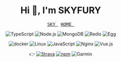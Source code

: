 <h1 align="center">Hi 👋, I'm SKYFURY</h1>
<p align="center">
  <samp>
    <a href="https://www.skyfury.com.cn">SKY&nbsp</a>
    <a href="https://fourioc.com/">HOME&nbsp</a>
  </samp>
</p>

<p align="center">
  <img alt="TypeScript" src="https://img.shields.io/badge/-TypeScript-3178C6?logo=TypeScript&style=flat&logoColor=fff"/>
  <img alt="Node.js" src="https://img.shields.io/badge/-Node.js-339933?logo=Node.js&style=flat&logoColor=fff"/>
  <img alt="MongoDB" src="https://img.shields.io/badge/-MongoDB-47A248?logo=MongoDB&style=flat&logoColor=fff"/>
  <img alt="Redis" src="https://img.shields.io/badge/-Redis-DC382D?logo=Redis&style=flat&logoColor=fff"/>
  <img alt="Egg" src="https://img.shields.io/badge/-Egg.js-000000?logo=Egg&style=flat"/>
</p>

<p align="center">
  <img alt="docker" src="https://img.shields.io/badge/-Docker-2496ED?logo=Docker&style=flat&logoColor=fff"/>
  <img alt="Linux" src="https://img.shields.io/badge/-Linux-FCC624?logo=Linux&style=flat&logoColor=000"/>
  <img alt="JavaScript" src="https://img.shields.io/badge/-JavaScript-F7DF1E?logo=JavaScript&style=flat&logoColor=fff"/>
  <img alt="Nginx" src="https://img.shields.io/badge/-Nginx-009639?logo=NGINX&style=flat&logoColor=fff"/>
  <img alt="Vue.js" src="https://img.shields.io/badge/-Vue.js-4FC08D?logo=Vue.js&style=flat&logoColor=fff"/>
</p>

<p align="center">
  👉 <a href="https://www.strava.com/athletes/skyfury" target="_blank"><img alt="Strava" src="https://img.shields.io/badge/-Strava-FC4C02?logo=Strava&style=flat&logoColor=fff"/></a>
  <a href="https://www.npmjs.com/~skyfury" target="_blank"><img alt="npm" src="https://img.shields.io/badge/-npm-CB3837?logo=npm&style=flat&logoColor=fff"/></a>
  <img alt="Garmin" src="https://img.shields.io/badge/-Garmin-000?logo=Garmin&style=flat&logoColor=fff"/>
</p>

[comment]: <> (  <img alt="Elasticsearch" src="https://img.shields.io/badge/-Elasticsearch-005571?logo=Elasticsearch&style=flat&logoColor=fff"/>)
[comment]: <> (  <img alt="kubernetes" src="https://img.shields.io/badge/-Kubernetes-326CE5?logo=Kubernetes&style=flat&logoColor=fff"/>)
[comment]: <> (<p align="center">)
[comment]: <> (  <img alt="Visual Studio Code" src="https://img.shields.io/badge/-Visual Studio Code-007ACC?logo=Visual Studio Code&style=flat&logoColor=fff"/>)
[comment]: <> (  <img alt="Vim" src="https://img.shields.io/badge/-Vim-019733?logo=Vim&style=flat&logoColor=fff"/>)
[comment]: <> (  <img alt="WebStorm" src="https://img.shields.io/badge/-WebStorm-000000?logo=WebStorm&style=flat&logoColor=fff"/>)
[comment]: <> (</p>)
[comment]: <> (  <img alt="Sony" src="https://img.shields.io/badge/-Sony-ffffff?logo=Sony&style=flat&logoColor=000"/>)
[comment]: <> (  <img alt="Apple" src="https://img.shields.io/badge/-Apple-000000?logo=Apple&style=flat&logoColor=fff"/>)
[comment]: <> (![skyfury's github stats]&#40;https://github-readme-stats.vercel.app/api?username=littleboyfury&show_icons=true&theme=cobalt&#41;)


